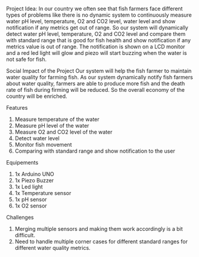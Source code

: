 Project Idea: 
In our country we often see that fish farmers face different types of problems like there is no
dynamic system to continuously measure water pH level, temperature, O2 and CO2 level, water level
and show notification if any metrics get out of range. So our system will dynamically detect water
pH level, temperature, O2 and CO2 level and compare them with standard range that is good for fish
health and show notification if any metrics value is out of range. The notification is shown on a 
LCD monitor and a red led light will glow and piezo will start buzzing when the water is not safe for fish.



Social Impact of the Project
Our system will help the fish farmer to maintain water quality for farming fish. As our system dynamically
notify fish farmers about water quality, farmers are able to produce more fish and the death rate of fish
during firming will be reduced. So the overall economy of the country will be enriched.





Features
1. Measure temperature of the water
2. Measure pH level of the water
3. Measure O2 and CO2 level of the water
4. Detect water level
5. Monitor fish movement
6. Comparing with standard range and show notification to the user






Equipements
1. 1x Arduino UNO
2. 1x Piezo Buzzer
3. 1x Led light
4. 1x Temperature sensor
5. 1x pH sensor
6. 1x O2 sensor




Challenges
1. Merging multiple sensors and making them work accordingly is a bit difficult.
2. Need to handle multiple corner cases for different standard ranges for different water quality metrics.
